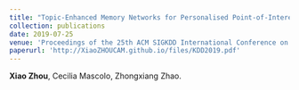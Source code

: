 ```yaml
---
title: "Topic-Enhanced Memory Networks for Personalised Point-of-Interest Recommendation"
collection: publications
date: 2019-07-25
venue: 'Proceedings of the 25th ACM SIGKDD International Conference on Knowledge Discovery & Data Mining (KDD)'
paperurl: 'http://XiaoZHOUCAM.github.io/files/KDD2019.pdf'
---
```


**Xiao Zhou**, Cecilia Mascolo, Zhongxiang Zhao.